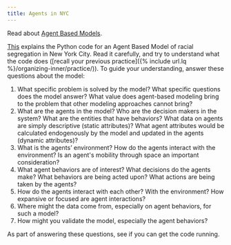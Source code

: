 ```yaml
---
title: Agents in NYC
---
```


Read about [Agent Based Models](http://www.palgrave-journals.com/jos/journal/v4/n3/full/jos20103a.html).

[This](https://www.binpress.com/tutorial/introduction-to-agentbased-models-an-implementation-of-schelling-model-in-python/144) explains the Python code for an Agent Based Model of racial segregation in New York City.  Read it carefully, and try to understand what the code does ([recall your previous practice]({% include url.lq %}/organizing-inner/practice/)).  To guide your understanding, answer these questions about the model:

 1.	What specific problem is solved by the model? What specific questions does the model answer? What value does agent-based modeling bring to the problem that other modeling approaches cannot bring?
 2.	What are the agents in the model? Who are the decision makers in the system? What are the entities that have behaviors? What data on agents are simply descriptive (static attributes)? What agent attributes would be calculated endogenously by the model and updated in the agents (dynamic attributes)?
 3.	What is the agents’ environment? How do the agents interact with the environment? Is an agent's mobility through space an important consideration?
 4.	What agent behaviors are of interest? What decisions do the agents make? What behaviors are being acted upon? What actions are being taken by the agents?
 5.	How do the agents interact with each other? With the environment? How expansive or focused are agent interactions?
 6.	Where might the data come from, especially on agent behaviors, for such a model?
 7.	How might you validate the model, especially the agent behaviors?

As part of answering these questions, see if you can get the code running.
